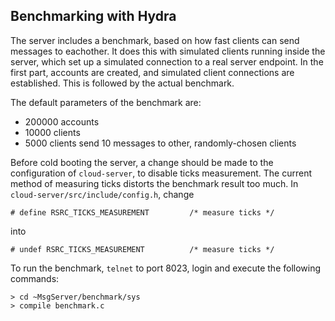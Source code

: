 ## Benchmarking with Hydra

The server includes a benchmark, based on how fast clients can send messages
to eachother.  It does this with simulated clients running inside the server,
which set up a simulated connection to a real server endpoint.  In the first
part, accounts are created, and simulated client connections are established.
This is followed by the actual benchmark.

The default parameters of the benchmark are:

  * 200000 accounts
  * 10000 clients
  * 5000 clients send 10 messages to other, randomly-chosen clients

Before cold booting the server, a change should be made to the configuration of
`cloud-server`, to disable ticks measurement.  The current method of measuring
ticks distorts the benchmark result too much.  In
`cloud-server/src/include/config.h`, change

    # define RSRC_TICKS_MEASUREMENT			/* measure ticks */

into

    # undef RSRC_TICKS_MEASUREMENT			/* measure ticks */
 
To run the benchmark, `telnet` to port 8023, login and execute the following
commands:

    > cd ~MsgServer/benchmark/sys
    > compile benchmark.c
